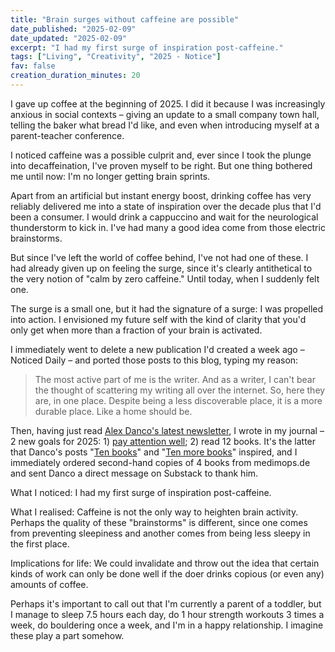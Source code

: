 ```yaml
---
title: "Brain surges without caffeine are possible"
date_published: "2025-02-09"
date_updated: "2025-02-09"
excerpt: "I had my first surge of inspiration post-caffeine."
tags: ["Living", "Creativity", "2025 - Notice"]
fav: false
creation_duration_minutes: 20
---
```


I gave up coffee at the beginning of 2025. I did it because I was increasingly anxious in social contexts – giving an update to a small company town hall, telling the baker what bread I'd like, and even when introducing myself at a parent-teacher conference.

I noticed caffeine was a possible culprit and, ever since I took the plunge into decaffeination, I've proven myself to be right. But one thing bothered me until now: I'm no longer getting brain sprints.

Apart from an artificial but instant energy boost, drinking coffee has very reliably delivered me into a state of inspiration over the decade plus that I'd been a consumer. I would drink a cappuccino and wait for the neurological thunderstorm to kick in. I've had many a good idea come from those electric brainstorms.

But since I've left the world of coffee behind, I've not had one of these. I had already given up on feeling the surge, since it's clearly antithetical to the very notion of "calm by zero caffeine." Until today, when I suddenly felt one.

The surge is a small one, but it had the signature of a surge: I was propelled into action. I envisioned my future self with the kind of clarity that you'd only get when more than a fraction of your brain is activated.

I immediately went to delete a new publication I'd created a week ago – Noticed Daily – and ported those posts to this blog, typing my reason:

> The most active part of me is the writer. And as a writer, I can't bear the thought of scattering my writing all over the internet. So, here they are, in one place. Despite being a less discoverable place, it is a more durable place. Like a home should be.

Then, having just read [Alex Danco's latest newsletter](https://danco.substack.com/p/manifest-destiny-returns), I wrote in my journal – 2 new goals for 2025: 1) [pay attention well](/paying-attention/); 2) read 12 books. It's the latter that Danco's posts "[Ten books](https://danco.substack.com/p/ten-books)" and "[Ten more books](https://danco.substack.com/p/ten-more-books)" inspired, and I immediately ordered second-hand copies of 4 books from medimops.de and sent Danco a direct message on Substack to thank him.

What I noticed: I had my first surge of inspiration post-caffeine.

What I realised: Caffeine is not the only way to heighten brain activity. Perhaps the quality of these "brainstorms" is different, since one comes from preventing sleepiness and another comes from being less sleepy in the first place.

Implications for life: We could invalidate and throw out the idea that certain kinds of work can only be done well if the doer drinks copious (or even any) amounts of coffee.

Perhaps it's important to call out that I'm currently a parent of a toddler, but I manage to sleep 7.5 hours each day, do 1 hour strength workouts 3 times a week, do bouldering once a week, and I'm in a happy relationship. I imagine these play a part somehow.

